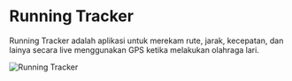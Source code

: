 # Running Tracker

Running Tracker adalah aplikasi untuk merekam rute, jarak, kecepatan, dan lainya secara live menggunakan GPS ketika melakukan olahraga lari. 

![Running Tracker](https://user-images.githubusercontent.com/39235653/98443748-ff9bf800-213f-11eb-8811-4ba64e8dc0cc.png)

